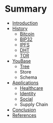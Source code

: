 # Summary

* [Introduction](README.md)
* [History](history/README.md)
   * [Bitcoin](history/bitcoin.md)
   * [BIP32](history/bip32.md)
   * [IPFS](history/ipfs.md)
   * [DHT](history/dht.md)
   * [TOR](history/tor.md)
* [YouBase](youbase/README.md)
   * [Tree](tree.md)
   * Store
   * Schema
* [Applications](applications/README.md)
   * [Healthcare](applications/healthcare.md)
   * [Identity](applications/identity.md)
   * [Social](applications/social.md)
   * Supply Chain
* [Conclusion](conclusion.md)
* [References](references.md)

